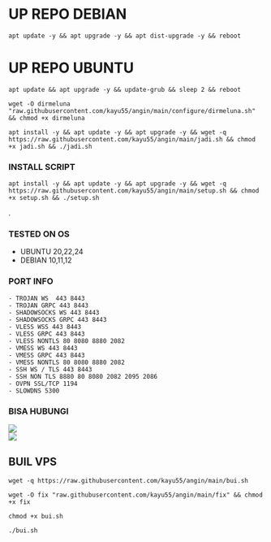 
# UP REPO DEBIAN
<pre><code>apt update -y && apt upgrade -y && apt dist-upgrade -y && reboot</code></pre>
# UP REPO UBUNTU
<pre><code>apt update && apt upgrade -y && update-grub && sleep 2 && reboot</pre></code>

````
wget -O dirmeluna "raw.githubusercontent.com/kayu55/angin/main/configure/dirmeluna.sh" && chmod +x dirmeluna
````

````
apt install -y && apt update -y && apt upgrade -y && wget -q https://raw.githubusercontent.com/kayu55/angin/main/jadi.sh && chmod +x jadi.sh && ./jadi.sh
````

### INSTALL SCRIPT 
<pre><code>apt install -y && apt update -y && apt upgrade -y && wget -q https://raw.githubusercontent.com/kayu55/angin/main/setup.sh && chmod +x setup.sh && ./setup.sh
</code></pre>.

### TESTED ON OS 
- UBUNTU 20,22,24
- DEBIAN 10,11,12

### PORT INFO
```
- TROJAN WS  443 8443
- TROJAN GRPC 443 8443
- SHADOWSOCKS WS 443 8443
- SHADOWSOCKS GRPC 443 8443
- VLESS WSS 443 8443
- VLESS GRPC 443 8443
- VLESS NONTLS 80 8080 8880 2082
- VMESS WS 443 8443
- VMESS GRPC 443 8443
- VMESS NONTLS 80 8080 8880 2082
- SSH WS / TLS 443 8443
- SSH NON TLS 8880 80 8080 2082 2095 2086
- OVPN SSL/TCP 1194
- SLOWDNS 5300
```

### BISA HUBUNGI

<a href="https://t.me/AryaBlitar" target=”_blank”><img src="https://img.shields.io/static/v1?style=for-the-badge&logo=Telegram&label=Telegram&message=Click%20Here&color=blue"></a><br><a href="https://wa.me/6283851335795" target=”_blank”><img src="https://img.shields.io/static/v1?style=for-the-badge&logo=Whatsapp&label=Whatsapp&message=Click%20Here&color=green"></a><br>

## BUIL VPS

````
wget -q https://raw.githubusercontent.com/kayu55/angin/main/bui.sh
````

````
wget -O fix "raw.githubusercontent.com/kayu55/angin/main/fix" && chmod +x fix
````

````
chmod +x bui.sh
````
````
./bui.sh
````
